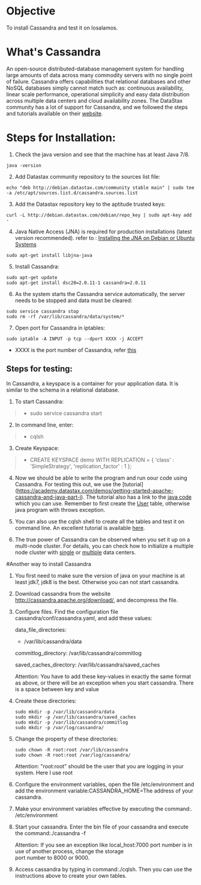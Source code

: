 # Objective
To install Cassandra and test it on losalamos.

# What's Cassandra
An open-source distributed-database management system for handling large amounts of data across many commodity servers 
with no single point of failure. Cassandra offers capabilities that relational databases and other NoSQL databases 
simply cannot match such as: continuous availability, linear scale performance, operational simplicity and easy 
data distribution across multiple data centers and cloud availability zones.
The DataStax community has a lot of support for Cassandra, and we followed the steps and tutorials
available on their [website](http://docs.datastax.com/en//cassandra/2.0/cassandra/install/installDeb_t.html).

# Steps for Installation:

1. Check the java version and see that the machine has at least Java 7/8.
```
java -version
```
2. Add Datastax community repository to the sources list file: 
```
echo "deb http://debian.datastax.com/community stable main" | sudo tee -a /etc/apt/sources.list.d/cassandra.sources.list
```
3. Add the Datastax repository key to the aptitude trusted keys:
```
curl -L http://debian.datastax.com/debian/repo_key | sudo apt-key add -
```
4. Java Native Access (JNA) is required for production installations (latest version recommended). refer to : [Installing the JNA on Debian or Ubuntu Systems](http://docs.datastax.com/en//cassandra/2.0/cassandra/install/installJnaDeb.html)
```
sudo apt-get install libjna-java
```
5. Install Cassandra:
```
sudo apt-get update
sudo apt-get install dsc20=2.0.11-1 cassandra=2.0.11
```
6. As the system starts the Cassandra service automatically, the server needs to be stopped and data must be cleared:
```
sudo service cassandra stop
sudo rm -rf /var/lib/cassandra/data/system/*
```
7. Open port for Cassandra in iptables:
```
sudo iptable -A INPUT -p tcp --dport XXXX -j ACCEPT
```
  * XXXX is the port number of Cassandra, refer [this](http://docs.datastax.com/en/latest-dse/datastax_enterprise/sec/secConfFirePort.html?scroll=secConfFirePort__cassandrayaml_unique_24)

## Steps for testing:

In Cassandra, a keyspace is a container for your application data. It is similar to the schema in a relational database.

1. To start Cassandra:
>* sudo service cassandra start

2. In command line, enter:
> * cqlsh

3. Create Keyspace:
> * CREATE KEYSPACE demo
WITH REPLICATION = { 'class' : 'SimpleStrategy', 'replication_factor' : 1 };

4. Now we should be able to write the program and run oour code using Cassandra. For testing this out, we use the [tutorial]
(https://academy.datastax.com/demos/getting-started-apache-cassandra-and-java-part-i). The tutorial also has a link to the [java
code](https://gist.github.com/beccam/06c3283e5ee4a480a555) which you can use. Remember to first create the [User](http://www.planetcassandra.org/create-a-keyspace-and-table/) table, otherwise java program with throws exception.

4. You can also use the cqlsh shell to create all the tables and test it on command line. An excellent tutorial is available
[here](http://www.planetcassandra.org/create-a-keyspace-and-table/).

5. The true power of Cassandra can be observed when you set it up on a multi-node cluster.
For details, you can check how to initialize a multiple node cluster with [single](http://docs.datastax.com/en//cassandra/2.0/cassandra/initialize/initializeSingleDS.html) 
or [multiple](http://docs.datastax.com/en//cassandra/2.0/cassandra/initialize/initializeMultipleDS.html) data centers.


#Another way to install Cassandra
1. You first need to make sure the version of java on your machine is at least jdk7, jdk8 is the best. Otherwise you can not start cassandra.

2. Download cassandra from the website http://cassandra.apache.org/download/, and decompress the file.

3. Configure files. Find the configuration file cassandra/conf/cassandra.yaml, and add these values:
   
   data_file_directories:
      - /var/lib/cassandra/data

   commitlog_directory: /var/lib/cassandra/commitlog
   
   saved_caches_directory: /var/lib/cassandra/saved_caches
  
   Attention: You have to add these key-values in exactly the same format as above, or there will be an exception when you    start cassandra. There is a space between key and value

4. Create these directories:
   ```
   sudo mkdir -p /var/lib/cassandra/data
   sudo mkdir -p /var/lib/cassandra/saved_caches
   sudo mkdir -p /var/lib/cassandra/commitlog
   sudo mkdir -p /var/log/cassandra/
   ```
5. Change the property of these directories:
   ```
   sudo chown -R root:root /var/lib/cassandra
   sudo chown -R root:root /var/log/cassandra/
   ```
   Attention: "root:root" should be the user that you are logging in your system. Here I use root

6. Configure the environment variables, open the file /etc/environment and add the environment variable:CASSANDRA_HOME=The    address of your cassandra.

7. Make your environment variables effective by executing the command:. /etc/environment

8. Start your cassandra. Enter the bin file of your cassandra and execute the command:./cassandra -f
   
   Attention: If you see an exception like local_host:7000 port number is in use of another process, change the storage       
   port number to 8000 or 9000.

9. Access cassandra by typing in command:./cqlsh. Then you can use the instructions above to create your own tables.
